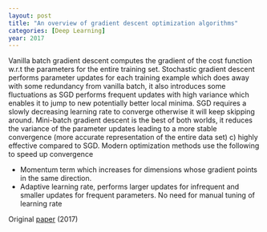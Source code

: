 ```yaml
---
layout: post
title: "An overview of gradient descent optimization algorithms"
categories: [Deep Learning]
year: 2017
---
```


Vanilla batch gradient descent computes the gradient of the cost function w.r.t the parameters for the entire training set. Stochastic gradient descent performs parameter updates for each training example which does away with some redundancy from vanilla batch, it also introduces some fluctuations as SGD performs frequent updates with high variance which enables it to jump to new potentially better local minima. SGD requires a slowly decreasing learning rate to converge otherwise it will keep skipping around. Mini-batch gradient descent is the best of both worlds, it reduces the variance of the parameter updates leading to a more stable convergence (more accurate representation of the entire data set) c) highly effective compared to SGD. Modern optimization methods use the following to speed up convergence

- Momentum term which increases for dimensions whose gradient points in the same direction.
- Adaptive learning rate, performs larger updates for infrequent and smaller updates for frequent parameters. No need for manual tuning of learning rate


Original [paper](https://arxiv.org/pdf/1609.04747.pdf) (2017)

